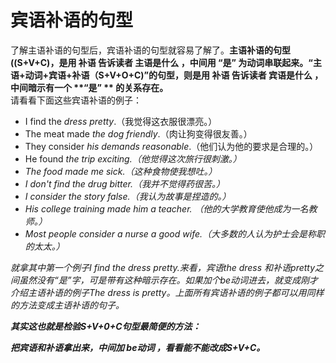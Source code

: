 # 宾语补语的句型

了解主语补语的句型后，宾语补语的句型就容易了解了。<b>**主语补语的句型((S+V+C)**，是用 **补语** 告诉读者 主语是什么 ，中间用 **“是”** 为动词串联起来。**“主语+动词+宾语+补语（S+V+O+C)”的句型**，则是用 **补语** 告诉读者 宾语是什么 ，中间暗示有一个 **“是” ** 的关系存在。</b>  
请看看下面这些宾语补语的例子：

- I find the <em>dress pretty</em>.（我觉得这衣服很漂亮。）
- The meat made <em>the dog friendly</em>.（肉让狗变得很友善。）
- They consider <em>his demands reasonable</em>.（他们认为他的要求是合理的。）
- He found <em>the trip <em>exciting</em>.（他觉得这次旅行很刺激。）
- The food made <em>me sick</em>.（这种食物使我想吐。）
- I don't find <em>the drug bitter</em>.（我并不觉得药很苦。）
- I consider <em>the story false</em>.（我认为故事是捏造的。）
- His college training made <em>him a teacher</em>.
（他的大学教育使他成为一名教师。）
- Most people consider <em>a nurse a good wife</em>.（大多数的人认为护士会是称职的太太。）

就拿其中第一个例子I find the dress pretty.来看，宾语the dress 和补语pretty之间虽然没有“是”字，可是带有这种暗示存在。如果加个be动词进去，就变成刚才介绍主语补语的例子The dress is pretty。上面所有宾语补语的例子都可以用同样的方法变成主语补语的句子。  

<b>其实这也就是**检验S+V+0+C句型**最简便的方法：</b>   

**把宾语和补语拿出来，中间加 be动词 ，看看能不能改成S+V+C。**
